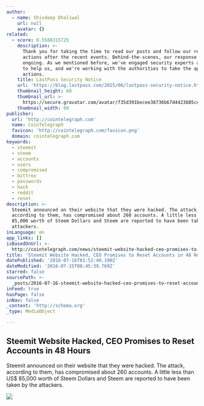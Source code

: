 ```yaml
---
author:
  - name: Shivdeep Dhaliwal
    url: null
    avatar: {}
related:
  - score: 0.5588315725
    description: >-
      Thank you for taking the time to read our posts and follow our recommended
      actions after the recent events. Behind-the-scenes, our response has been
      ongoing. As we mentioned before, we've engaged security experts and firms
      to help us, and we're working with the authorities to take the appropriate
      actions.
    title: LastPass Security Notice
    url: 'https://blog.lastpass.com/2015/06/lastpass-security-notice.html/'
    thumbnail_height: 60
    thumbnail_url: >-
      https://secure.gravatar.com/avatar/f35d391becee38736b67d4423885cea7?s=60&d=mm&r=pg
    thumbnail_width: 60
publisher:
  url: 'http://cointelegraph.com'
  name: CoinTelegraph
  favicon: 'http://cointelegraph.com/favicon.png'
  domain: cointelegraph.com
keywords:
  - steemit
  - steem
  - accounts
  - users
  - compromised
  - bittrex
  - passwords
  - hack
  - reddit
  - reset
description: >-
  Steemit announced on their website that they were hacked. The attack,
  according to them, has compromised about 260 accounts. A little less than US$
  85,000 worth of Steem Dollars and Steem are reported to have been taken by the
  attackers.
inLanguage: en
app_links: []
isBasedOnUrl: >-
  http://cointelegraph.com/news/steemit-website-hacked-ceo-promises-to-reset-accounts-in-48-hours
title: 'Steemit Website Hacked, CEO Promises to Reset Accounts in 48 Hours'
datePublished: '2016-07-16T01:52:40.190Z'
dateModified: '2016-07-15T08:45:39.769Z'
starred: false
sourcePath: >-
  _posts/2016-07-16-steemit-website-hacked-ceo-promises-to-reset-accounts-in-48.md
inFeed: true
hasPage: false
inNav: false
_context: 'http://schema.org'
_type: MediaObject

---
```

<article style=""><h1>Steemit Website Hacked, CEO Promises to Reset Accounts in 48 Hours</h1><p>Steemit announced on their website that they were hacked. The attack, according to them, has compromised about 260 accounts. A little less than US$ 85,000 worth of Steem Dollars and Steem are reported to have been taken by the attackers.</p><img src="https://cointelegraph.com/images/725_aHR0cDovL2NvaW50ZWxlZ3JhcGguY29tL3N0b3JhZ2UvdXBsb2Fkcy92aWV3L2I5MTY5MTViMzlmNzdkOTRmN2IyYmVlYTA2YzkxNWMxLmpwZw==.jpg" /></article>